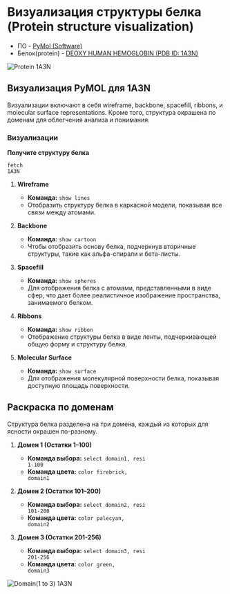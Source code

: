 # Визуализация структуры белка (Protein structure visualization)

- ПО - [PyMol (Software)](https://pymol.org/)
- Белок(protein) - [DEOXY HUMAN HEMOGLOBIN (PDB ID: 1A3N)](https://www.rcsb.org/structure/1A3N)

![Protein 1A3N](https://github.com/benmasud/nsu-bio-informatics-1/assets/69720999/716bbc7a-4f99-4503-a59d-cfd5bc64c784)


## Визуализация PyMOL для 1A3N
Визуализации включают в себя wireframe, backbone, spacefill, ribbons, и molecular surface representations. Кроме того, структура окрашена по доменам для облегчения анализа и понимания.

### Визуализации
**Получите структуру белка**
      <pre><code>fetch 1A3N</code></pre>

1. **Wireframe**
      - **Команда:** <code>show lines</code>
      - Отобразить структуру белка в каркасной модели, показывая все связи между атомами.

2. **Backbone**
      - **Команда:** <code>show cartoon</code>
      - Чтобы отобразить основу белка, подчеркнув вторичные структуры, такие как альфа-спирали и бета-листы.

3. **Spacefill**
      - **Команда:** <code>show spheres</code>
      - Для отображения белка с атомами, представленными в виде сфер, что дает более реалистичное изображение пространства, занимаемого белком.

4. **Ribbons**
      - **Команда:** <code>show ribbon</code>
      - Отображение структуры белка в виде ленты, подчеркивающей общую форму и структуру белка.

5. **Molecular Surface**
      - **Команда:** <code>show surface</code>
      - Для отображения молекулярной поверхности белка, показывая доступную площадь поверхности.

## Раскраска по доменам

Структура белка разделена на три домена, каждый из которых для ясности окрашен по-разному.

1. **Домен 1 (Остатки 1–100)**
      - **Команда выбора:** <code>select domain1, resi 1-100</code>
      - **Команда цвета:** <code>color firebrick, domain1</code>

2. **Домен 2 (Остатки 101–200)**
      - **Команда выбора:** <code>select domain2, resi 101-200</code>
      - **Команда цвета:** <code>color palecyan, domain2</code>

3. **Домен 3 (Остатки 201-256)**
      - **Команда выбора:** <code>select domain3, resi 201-256</code>
      - **Команда цвета:** <code>color green, domain3</code>

![Domain(1 to 3) 1A3N](https://github.com/benmasud/nsu-bio-informatics-1/assets/69720999/90111a43-dbb9-4554-8513-c407aa37717d)
